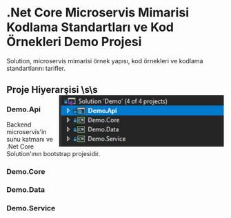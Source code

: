 # .Net Core Microservis Mimarisi Kodlama Standartları ve Kod Örnekleri Demo Projesi

Solution, microservis mimarisi örnek yapısı, kod örnekleri ve kodlama standartlarını tarifler.

## Proje Hiyerarşisi <img src="./documentation_resources/projects.png" align="right" height="120" /> \s\s

### Demo.Api

Backend microservis'in sunu katmanı ve .Net Core Solution'ının bootstrap projesidir. 

### Demo.Core

### Demo.Data

### Demo.Service
